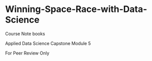 # Winning-Space-Race-with-Data-Science
Course Note books

Applied Data Science Capstone
Module 5

For Peer Review Only
